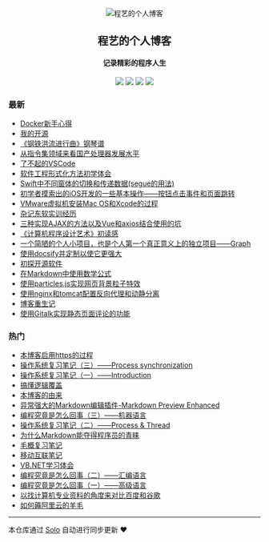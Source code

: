 <p align="center"><img alt="程艺的个人博客" src="https://avatars2.githubusercontent.com/u/32569353?v=4"></p><h2 align="center">
程艺的个人博客
</h2>

<h4 align="center">记录精彩的程序人生</h4>
<p align="center"><a title="程艺的个人博客" target="_blank" href="https://github.com/aopstudio/solo-blog"><img src="https://img.shields.io/github/last-commit/aopstudio/solo-blog.svg?style=flat-square&color=FF9900"></a>
<a title="GitHub repo size in bytes" target="_blank" href="https://github.com/aopstudio/solo-blog"><img src="https://img.shields.io/github/repo-size/aopstudio/solo-blog.svg?style=flat-square"></a>
<a title="Solo Version" target="_blank" href="https://github.com/88250/solo/releases"><img src="https://img.shields.io/badge/solo-3.6.7-f1e05a.svg?style=flat-square&color=blueviolet"></a>
<a title="Hits" target="_blank" href="https://github.com/88250/hits"><img src="https://hits.b3log.org/aopstudio/solo-blog.svg"></a></p>

### 最新

* [Docker新手心得](https://neusoftware.top/articles/2019/11/19/1574165389571.html)
* [我的开源](https://neusoftware.top/my-github-repos)
* [《钢铁洪流进行曲》钢琴谱](https://neusoftware.top/articles/2019/10/12/1570853728913.html)
* [从指令集领域来看国产处理器发展水平](https://neusoftware.top/articles/2019/10/11/1570757020921.html)
* [了不起的VSCode](https://neusoftware.top/articles/2019/09/29/1569745058594.html)
* [软件工程形式化方法初学体会](https://neusoftware.top/articles/2019/09/23/1569237385603.html)
* [Swift中不同窗体的切换和传递数据(segue的用法)](https://neusoftware.top/articles/2019/07/27/1564209328944.html)
* [初学者摸索出的iOS开发的一些基本操作——按钮点击事件和页面跳转](https://neusoftware.top/articles/2019/07/18/1563446820924.html)
* [VMware虚拟机安装Mac OS和Xcode的过程](https://neusoftware.top/articles/2019/07/13/1562994715860.html)
* [杂记东软实训经历](https://neusoftware.top/articles/2019/07/08/1562559814154.html)
* [三种实现AJAX的方法以及Vue和axios结合使用的坑](https://neusoftware.top/articles/2019/06/05/1559746183623.html)
* [《计算机程序设计艺术》初读感](https://neusoftware.top/articles/2019/05/18/1558190254753.html)
* [一个简陋的个人小项目，也是个人第一个真正意义上的独立项目——Graph](https://neusoftware.top/articles/2019/04/18/1555592574320.html)
* [使用docsify并定制以使它更强大](https://neusoftware.top/articles/2019/03/25/1553506817253.html)
* [初探开源软件](https://neusoftware.top/articles/2019/03/23/1553309382749.html)
* [在Markdown中使用数学公式](https://neusoftware.top/articles/2019/03/16/1552705605483.html)
* [使用particles.js实现网页背景粒子特效](https://neusoftware.top/articles/2019/03/04/1551673450795.html)
* [使用nginx和tomcat配置反向代理和动静分离](https://neusoftware.top/articles/2019/03/03/1551608135865.html)
* [博客重生记](https://neusoftware.top/articles/2019/02/26/1551184729629.html)
* [使用Gitalk实现静态页面评论的功能](https://neusoftware.top/articles/2019/02/07/1549535868612.html)

### 热门

* [本博客启用https的过程](https://neusoftware.top/articles/2019/02/03/1549163941555.html)
* [操作系统复习笔记（三）——Process synchronization](https://neusoftware.top/articles/2019/02/01/1548988162777.html)
* [操作系统复习笔记（一）——Introduction](https://neusoftware.top/articles/2019/01/22/1548158473112.html)
* [搞懂逻辑覆盖](https://neusoftware.top/articles/2019/01/14/1547441696762.html)
* [本博客的由来](https://neusoftware.top/articles/2019/01/13/1547380963564.html)
* [异常强大的Markdown编辑插件-Markdown Preview Enhanced](https://neusoftware.top/articles/2018/12/07/1544171306869.html)
* [编程究竟是怎么回事（三）——机器语言](https://neusoftware.top/articles/2018/12/07/1544191377934.html)
* [操作系统复习笔记（二）——Process & Thread](https://neusoftware.top/articles/2019/01/30/1548848140833.html)
* [为什么Markdown能夺得程序员的青睐](https://neusoftware.top/articles/2018/12/10/1544451683372.html)
* [毛概复习笔记](https://neusoftware.top/articles/2019/01/14/1547440374028.html)
* [移动互联笔记](https://neusoftware.top/articles/2018/12/10/1544410347829.html)
* [VB.NET学习体会](https://neusoftware.top/articles/2018/12/08/1544265564840.html)
* [编程究竟是怎么回事（二）——汇编语言](https://neusoftware.top/articles/2018/12/07/1544188715858.html)
* [编程究竟是怎么回事（一）——高级语言](https://neusoftware.top/articles/2018/12/07/1544187392270.html)
* [以找计算机专业资料的角度来对比百度和谷歌](https://neusoftware.top/articles/2018/12/19/1545234364411.html)
* [如何薅阿里云的羊毛](https://neusoftware.top/articles/2018/12/10/1544455093838.html)



---

本仓库通过 [Solo](https://github.com/88250/solo) 自动进行同步更新 ❤️ 